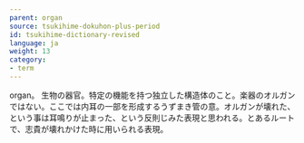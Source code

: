 ```yaml
---
parent: organ
source: tsukihime-dokuhon-plus-period
id: tsukihime-dictionary-revised
language: ja
weight: 13
category:
- term
---
```


organ。
生物の器官。特定の機能を持つ独立した構造体のこと。楽器のオルガンではない。ここでは内耳の一部を形成するうずまき管の意。オルガンが壊れた、という事は耳鳴りが止まった、という反則じみた表現と思われる。とあるルートで、志貴が壊れかけた時に用いられる表現。

